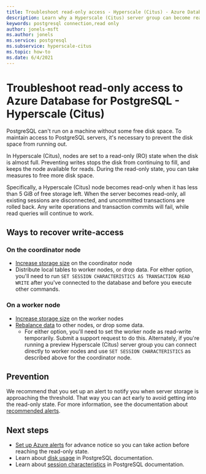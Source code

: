 ```yaml
---
title: Troubleshoot read-only access - Hyperscale (Citus) - Azure Database for PostgreSQL
description: Learn why a Hyperscale (Citus) server group can become read-only, and what to do
keywords: postgresql connection,read only
author: jonels-msft
ms.author: jonels
ms.service: postgresql
ms.subservice: hyperscale-citus
ms.topic: how-to
ms.date: 6/4/2021
---
```


# Troubleshoot read-only access to Azure Database for PostgreSQL - Hyperscale (Citus)

PostgreSQL can't run on a machine without some free disk space. To maintain
access to PostgreSQL servers, it's necessary to prevent the disk space from
running out.

In Hyperscale (Citus), nodes are set to a read-only (RO) state when the disk is
almost full. Preventing writes stops the disk from continuing to fill, and
keeps the node available for reads. During the read-only state, you can take
measures to free more disk space.

Specifically, a Hyperscale (Citus) node becomes read-only when it has less than
5 GiB of free storage left. When the server becomes read-only, all existing
sessions are disconnected, and uncommitted transactions are rolled back. Any
write operations and transaction commits will fail, while read queries will
continue to work.

## Ways to recover write-access

### On the coordinator node

* [Increase storage
  size](howto-hyperscale-scale-grow.md#increase-storage-on-nodes)
  on the coordinator node
* Distribute local tables to worker nodes, or drop data. For either option,
  you'll need to run `SET SESSION CHARACTERISTICS AS TRANSACTION READ WRITE`
  after you've connected to the database and before you execute other commands.

### On a worker node

* [Increase storage
  size](howto-hyperscale-scale-grow.md#increase-storage-on-nodes)
  on the worker nodes
* [Rebalance data](howto-hyperscale-scale-rebalance.md) to other nodes, or drop
  some data.
	* For either option, you'll need to set the worker node as read-write
	  temporarily. Submit a support request to do this. Alternately, if you're
      running a preview Hyperscale (Citus) server group you can connect directly to
      worker nodes and use `SET SESSION CHARACTERISTICS` as described above for the
      coordinator node.

## Prevention

We recommend that you set up an alert to notify you when server storage is
approaching the threshold. That way you can act early to avoid getting into the
read-only state. For more information, see the documentation about [recommended
alerts](howto-hyperscale-alert-on-metric.md#suggested-alerts).

## Next steps

* [Set up Azure
  alerts](https://docs.microsoft.com/azure/postgresql/howto-hyperscale-alert-on-metric#suggested-alerts)
  for advance notice so you can take action before reaching the read-only state.
* Learn about [disk
  usage](https://www.postgresql.org/docs/current/diskusage.html) in PostgreSQL
  documentation.
* Learn about [session
  characteristics](https://www.postgresql.org/docs/13/sql-set-transaction.html)
  in PostgreSQL documentation.
